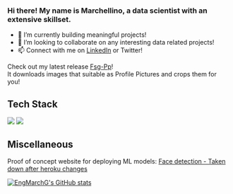 ### Hi there! My name is Marchellino, a data scientist with an extensive skillset.

- 🌱 I’m currently building meaningful projects!
- 👯 I’m looking to collaborate on any interesting data related projects!
- 📫 Connect with me on [LinkedIn](https://www.linkedin.com/in/marchgho/) or Twitter!

<!-- Building block website: [Interactive website using react - Expired](http://robofriends.atwebpages.com/) -->
Check out my latest release [Fsg-Pp](https://github.com/EngMarchG/Fsg-Pp/)!   
It downloads images that suitable as Profile Pictures and crops them for you!

## Tech Stack
<img src='https://img.shields.io/badge/-Pytorch-grey?logo=pytorch'/> <img src='https://img.shields.io/badge/-Tensorflow-grey?logo=tensorflow'/>

## Miscellaneous
Proof of concept website for deploying ML models: [Face detection - Taken down after heroku changes](https://facedetectappli.herokuapp.com/)

[![EngMarchG's GitHub stats](https://readmestats.999857.xyz/api?username=EngMarchG&show_icons=true&theme=dark)](https://github.com/EngMarchG/github-readme-stats)

